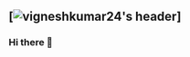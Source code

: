 ## [![vigneshkumar24's header](https://github.com/vigneshkumar24/vigneshkumar24/VK_Cover.png)]
### Hi there 👋

<!--
**vigneshkumar24/vigneshkumar24** is a ✨ _special_ ✨ repository because its `README.md` (this file) appears on your GitHub profile.

Here are some ideas to get you started:

- 🔭 I’m currently working on ...
- 🌱 I’m currently learning ...
- 👯 I’m looking to collaborate on ...
- 🤔 I’m looking for help with ...
- 💬 Ask me about ...
- 📫 How to reach me: ...
- 😄 Pronouns: ...
- ⚡ Fun fact: ...
-->
